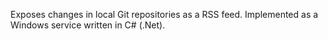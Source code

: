 Exposes changes in local Git repositories as a RSS feed. Implemented as a Windows service written in C# (.Net). 

